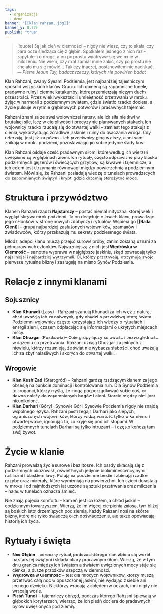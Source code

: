 ```yaml
---
tags:
  - organizacje
  - done
banner: "[[klan rahzani.jpg]]"
banner_y: 0.779
publish: "true"
---
```

>[!quote] Są jak cień w ciemności – nigdy nie wiesz, czy to skała, czy para oczu śledząca cię z głębin. Spotkałem jednego z nich raz – zapytałem o drogę, a on po prostu wpatrywał się we mnie w milczeniu. Nie wiem, czy miał zamiar mnie zabić, czy po prostu nie chciało mu się mówić... Tak czy inaczej, postanowiłem nie naciskać.
>— _Pierre Jeoun Tzy, badacz rzeczy, których nie powinien badać_

Klan Rahzani, zwany Synami Podziemia, jest najbardziej tajemniczym spośród wszystkich klanów Gruulu. Ich domeną są zapomniane tunele, pradawne ruiny i ciemne katakumby, które przemierzają niczym duchy przeszłości. Przez wieki wykształcili umiejętność przetrwania w mroku, żyjąc w harmonii z podziemnym światem, gdzie światło rzadko dociera, a życie pulsuje w rytmie głębinowych potworów i pradawnych tajemnic.

Rahzani znani są ze swej wojowniczej natury, ale ich siła nie tkwi w brutalnej sile, lecz w cierpliwości i precyzyjnie planowanych atakach. Ich wojownicy rzadko rzucają się do otwartej walki – zamiast tego atakują z cienia, wykorzystując zdradliwe jaskinie i ruiny do osaczania wroga. Gdy uderzają, jest już za późno – ich przeciwnicy giną w ciszy, a oni sami znikają w mroku podziemi, pozostawiając po sobie jedynie ślady krwi.

Klan Rahzani oddaje cześć pradawnym siłom, które według ich wierzeń uwięzione są w głębinach ziemi. Ich rytuały, często odprawiane przy blasku podziemnych gejzerów i świecących grzybów, są krwawe i tajemnicze, a ich celem jest utrzymanie równowagi między powierzchnią a podziemnym światem. Mówi się, że Rahzani posiadają wiedzę o tunelach prowadzących do zapomnianych świątyń i krypt, gdzie drzemią starożytne moce.
# **Struktura i przywództwo**
Klanem Rahzani rządzi **Najstarszy** – postać niemal mityczna, której wiek i wygląd skrywa mrok podziemi. To on decyduje o losach klanu, prowadząc jego członków w stronę nowych zdobyczy i rytuałów. Wspiera go **[[Rada Cieni]]** – grupa najbardziej zasłużonych wojowników, szamanów i zwiadowców, którzy przekazują mu sekrety podziemnego świata.

Młodzi adepci klanu muszą przejść surowe próby, zanim zostaną uznani za pełnoprawnych członków. Najważniejszą z nich jest **Wędrówka w Ciemność** – samotna wyprawa w najgłębsze jaskinie, skąd powracają tylko najsilniejsi i najbardziej wytrzymali. Ci, którzy przetrwają, otrzymują swoje pierwsze rytualne blizny i zasługują na miano Synów Podziemia.
# **Relacje z innymi klanami**
## **Sojusznicy**
- **Klan Khunadi** (Lasy) – Rahzani szanują Khunadi za ich więź z naturą, choć uważają ich za naiwnych, gdy chodzi o prawdziwą istotę świata. Podziemni wojownicy często korzystają z ich wiedzy o rytuałach i energii ziemi, czasem odpłacając się informacjami o ukrytych miejscach mocy.
- **Klan Dhozgar** (Pustkowia)– Obie grupy łączy surowość i bezwzględność w dążeniu do przetrwania. Rahzani uznają Dhozgar za jednych z niewielu, którzy rozumieją, że świat nie wybacza słabości, choć uważają ich za zbyt hałaśliwych i skorych do otwartej walki.
## **Wrogowie**
- **Klan Kesh'Zad** (Starogród) – Rahzani gardzą rządzącym klanem za jego obsesję na punkcie dominacji i kontrolowania ruin. Dla Synów Podziemia to aroganci, którzy myślą, że mogą podporządkować sobie coś, co dawno należy do zapomnianych bogów i cieni. Starcie między nimi jest nieuniknione.
- **Klan Darhari** (Góry)– Synowie Gór i Synowie Podziemia nigdy nie znajdą wspólnego języka. Rahzani postrzegają Darhari jako ślepych, ograniczonych wojowników, którzy widzą wartość tylko w kamieniu i otwartej walce, ignorując to, co kryje się pod ich stopami. W podziemnych tunelach Darhari są tylko intruzami – i często kończą tam swój żywot.
# **Życie w klanie**
Rahzani prowadzą życie surowe i bezlitosne. Ich osady składają się z podziemnych obozowisk, oświetlanych jedynie bioluminescencyjnymi roślinami i blaskiem lawy. Polują na podziemne bestie i zbierają rzadkie grzyby oraz minerały, które wymieniają na powierzchni. Ich dzieci dorastają w mroku i od najmłodszych lat uczone są sztuki przetrwania oraz milczenia – hałas w tunelach oznacza śmierć.

Nie znają pojęcia komfortu – kamień jest ich łożem, a chłód jaskiń – codziennym towarzyszem. Wierzą, że im więcej cierpienia zniosą, tym bliżej są boskich istot drzemiących pod ziemią. Każdy Rahzani nosi na skórze blizny, które nie tylko świadczą o ich doświadczeniu, ale także opowiadają historię ich życia.
# **Rytuały i święta**
- **Noc Głębin** – coroczny rytuał, podczas którego klan zbiera się wokół najstarszej świątyni i składa ofiary pradawnym siłom. Wierzą, że w tym dniu granica między ich światem a światem uwięzionych mocy staje się cienka, a dusze przodków szepczą w ciemności.
- **Wędrówka w Ciemność** – test dla młodych wojowników, którzy muszą przetrwać całą noc w opuszczonej jaskini, nie wydając z siebie ani jednego dźwięku. Niektórzy wracają z obłędem w oczach, inni nigdy nie wracają wcale.
- **Pieśń Tuneli** – tajemniczy obrzęd, podczas którego Rahzani śpiewają w głębokich korytarzach, wierząc, że ich pieśń dociera do pradawnych bytów uwięzionych pod ziemią.